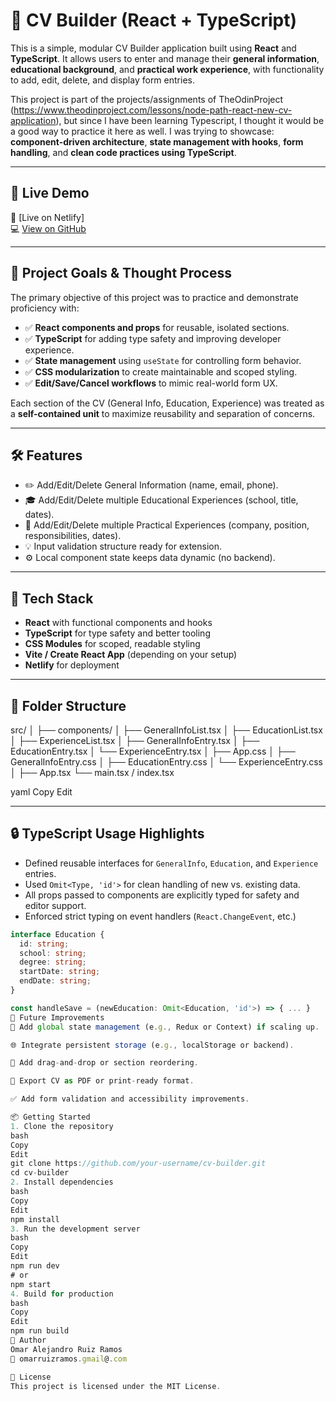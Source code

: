 # 📝 CV Builder (React + TypeScript)

This is a simple, modular CV Builder application built using **React** and **TypeScript**. It allows users to enter and manage their **general information**, **educational background**, and **practical work experience**, with functionality to add, edit, delete, and display form entries.

This project is part of the projects/assignments of TheOdinProject (https://www.theodinproject.com/lessons/node-path-react-new-cv-application), but since I have been learning Typescript, I thought it would be a good way to practice it here as well. I was trying to showcase:  **component-driven architecture**, **state management with hooks**, **form handling**, and **clean code practices using TypeScript**.

---

## 🚀 Live Demo

🔗 [Live on Netlify]  
💻 [View on GitHub](https://github.com/oruizramos/react-typescript-cv-builder)

---

## 🧠 Project Goals & Thought Process

The primary objective of this project was to practice and demonstrate proficiency with:

- ✅ **React components and props** for reusable, isolated sections.
- ✅ **TypeScript** for adding type safety and improving developer experience.
- ✅ **State management** using `useState` for controlling form behavior.
- ✅ **CSS modularization** to create maintainable and scoped styling.
- ✅ **Edit/Save/Cancel workflows** to mimic real-world form UX.

Each section of the CV (General Info, Education, Experience) was treated as a **self-contained unit** to maximize reusability and separation of concerns.

---

## 🛠️ Features

- ✏️ Add/Edit/Delete General Information (name, email, phone).
- 🎓 Add/Edit/Delete multiple Educational Experiences (school, title, dates).
- 💼 Add/Edit/Delete multiple Practical Experiences (company, position, responsibilities, dates).
- 💡 Input validation structure ready for extension.
- ⚙️ Local component state keeps data dynamic (no backend).

---

## 🔧 Tech Stack

- **React** with functional components and hooks
- **TypeScript** for type safety and better tooling
- **CSS Modules** for scoped, readable styling
- **Vite / Create React App** (depending on your setup)
- **Netlify** for deployment

---

## 📁 Folder Structure

src/
│
├── components/
│ ├── GeneralInfoList.tsx
│ ├── EducationList.tsx
│ ├── ExperienceList.tsx
│ ├── GeneralInfoEntry.tsx
│ ├── EducationEntry.tsx
│ └── ExperienceEntry.tsx
│ ├── App.css
│ ├── GeneralInfoEntry.css
│ ├── EducationEntry.css
│ └── ExperienceEntry.css
│
├── App.tsx
└── main.tsx / index.tsx

yaml
Copy
Edit

---

## 🔒 TypeScript Usage Highlights

- Defined reusable interfaces for `GeneralInfo`, `Education`, and `Experience` entries.
- Used `Omit<Type, 'id'>` for clean handling of new vs. existing data.
- All props passed to components are explicitly typed for safety and editor support.
- Enforced strict typing on event handlers (`React.ChangeEvent`, etc.)

```ts
interface Education {
  id: string;
  school: string;
  degree: string;
  startDate: string;
  endDate: string;
}

const handleSave = (newEducation: Omit<Education, 'id'>) => { ... }
🧪 Future Improvements
🧠 Add global state management (e.g., Redux or Context) if scaling up.

🌐 Integrate persistent storage (e.g., localStorage or backend).

🎨 Add drag-and-drop or section reordering.

📄 Export CV as PDF or print-ready format.

✅ Add form validation and accessibility improvements.

📦 Getting Started
1. Clone the repository
bash
Copy
Edit
git clone https://github.com/your-username/cv-builder.git
cd cv-builder
2. Install dependencies
bash
Copy
Edit
npm install
3. Run the development server
bash
Copy
Edit
npm run dev
# or
npm start
4. Build for production
bash
Copy
Edit
npm run build
👤 Author
Omar Alejandro Ruiz Ramos
📧 omarruizramos.gmail@.com

📄 License
This project is licensed under the MIT License.


